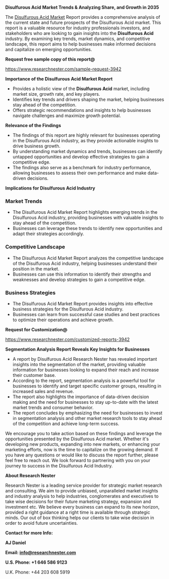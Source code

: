 ﻿<a name="_hlk168570615"></a><a name="_hlk168498031"></a>**Disulfurous Acid Market Trends & Analyzing Share, and Growth in 2035**

The [Disulfurous Acid Market](https://www.researchnester.com/reports/disulfurous-acid-market/3942) Report provides a comprehensive analysis of the current state and future prospects of the Disulfurous Acid market. This report is a valuable resource for industry professionals investors, and stakeholders who are looking to gain insights into the **Disulfurous Acid** industry. By examining key trends, market dynamics, and competitive landscape, this report aims to help businesses make informed decisions and capitalize on emerging opportunities.

**Request free sample copy of this report@**

<https://www.researchnester.com/sample-request-3942> 

**Importance of the Disulfurous Acid Market Report**

- Provides a holistic view of the **Disulfurous Acid** market, including market size, growth rate, and key players.
- Identifies key trends and drivers shaping the market, helping businesses stay ahead of the competition.
- Offers strategic recommendations and insights to help businesses navigate challenges and maximize growth potential.

**Relevance of the Findings**

- The findings of this report are highly relevant for businesses operating in the Disulfurous Acid industry, as they provide actionable insights to drive business growth.
- By understanding market dynamics and trends, businesses can identify untapped opportunities and develop effective strategies to gain a competitive edge.
- The findings also serve as a benchmark for industry performance, allowing businesses to assess their own performance and make data-driven decisions.

**Implications for Disulfurous Acid Industry**
### **Market Trends**
- The Disulfurous Acid Market Report highlights emerging trends in the Disulfurous Acid industry, providing businesses with valuable insights to stay ahead of the competition.
- Businesses can leverage these trends to identify new opportunities and adapt their strategies accordingly.
### **Competitive Landscape**
- The Disulfurous Acid Market Report analyzes the competitive landscape of the Disulfurous Acid industry, helping businesses understand their position in the market.
- Businesses can use this information to identify their strengths and weaknesses and develop strategies to gain a competitive edge.
### **Business Strategies**
- The Disulfurous Acid Market Report provides insights into effective business strategies for the Disulfurous Acid industry.
- Businesses can learn from successful case studies and best practices to optimize their operations and achieve growth.

**Request for Customization@**

<https://www.researchnester.com/customized-reports-3942> 

**Segmentation Analysis Report Reveals Key Insights for Businesses**

- A report by Disulfurous Acid Research Nester has revealed important insights into the segmentation of the market, providing valuable information for businesses looking to expand their reach and increase their customer base.
- According to the report, segmentation analysis is a powerful tool for businesses to identify and target specific customer groups, resulting in increased sales and revenue.
- The report also highlights the importance of data-driven decision making and the need for businesses to stay up-to-date with the latest market trends and consumer behavior.
- The report concludes by emphasizing the need for businesses to invest in segmentation analysis and other market research tools to stay ahead of the competition and achieve long-term success.

We encourage you to take action based on these findings and leverage the opportunities presented by the Disulfurous Acid market. Whether it's developing new products, expanding into new markets, or enhancing your marketing efforts, now is the time to capitalize on the growing demand. If you have any questions or would like to discuss the report further, please feel free to reach out. We look forward to partnering with you on your journey to success in the Disulfurous Acid Industry.

**About Research Nester**

Research Nester is a leading service provider for strategic market research and consulting. We aim to provide unbiased, unparalleled market insights and industry analysis to help industries, conglomerates and executives to take wise decisions for their future marketing strategy, expansion and investment etc. We believe every business can expand to its new horizon, provided a right guidance at a right time is available through strategic minds. Our out of box thinking helps our clients to take wise decision in order to avoid future uncertainties.

**Contact for more Info:**

**AJ Daniel**

**Email: info@researchnester.com**

**U.S. Phone: +1 646 586 9123**

U.K. Phone: +44 203 608 5919



